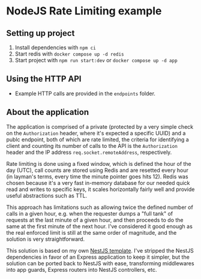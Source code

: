 # NodeJS Rate Limiting example

## Setting up project
  1. Install dependencies with `npm ci`
  2. Start redis with `docker compose up -d redis`
  3. Start project with `npm run start:dev` or `docker compose up -d app`

## Using the HTTP API
  - Example HTTP calls are provided in the `endpoints` folder.

## About the application
The application is comprised of a private (protected by a very simple check on the `Authorization`
header, where it's expected a specific UUID) and a publc endpoint, both of which are rate limited, 
the criteria for identifying a client and counting its number of calls to the API is the 
`Authorization` header and the IP address `req.socket.remoteAddress`, respectively.

Rate limiting is done using a fixed window, which is defined the hour of the day (UTC), call counts 
are stored using Redis and are resetted every hour (in layman's terms, every time the minute pointer goes hits 12). Redis was chosen because it's a very fast in-memory database for our needed quick read and 
writes to specific keys, it scales horizontally fairly well and provide useful abstractions such as TTL.

This approach has limitations such as allowing twice the defined number of calls in a given hour, e.g. when
the requester dumps a "full tank" of requests at the last minute of a given hour, and then proceeds to
do the same at the first minute of the next hour. I've considered it good enough as the real enforced limit is still at the same order of magnitude, and the solution is very straightforward.

This solution is based on my own [NestJS template](https://github.com/lfujiwara/nestjs-template).
I've stripped the NestJS dependencies in favor of an Express application to keep it simpler, but the 
solution can be ported back to NestJS with ease, transforming middlewares into app guards, Express routers into NestJS controllers, etc.
